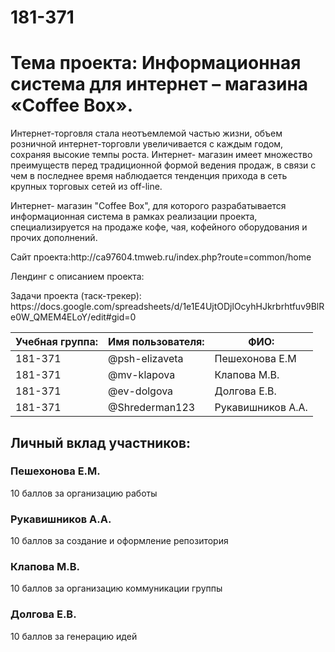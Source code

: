# 181-371
<h1>Тема проекта: Информационная система для интернет – магазина «Coffee Box». </h1>
<p> Интернет-торговля стала неотъемлемой частью жизни, объем розничной интернет-торговли увеличивается с каждым годом, сохраняя высокие темпы роста. Интернет- магазин имеет множество преимуществ перед традиционной формой ведения продаж, в связи с чем в последнее время наблюдается тенденция прихода в сеть крупных торговых сетей из off-line.</p>
<p>Интернет- магазин "Coffee Box", для которого разрабатывается информационная система в рамках реализации проекта, специализируется на продаже кофе, чая, кофейного оборудования и прочих дополнений. </p>
<p>Сайт проекта:http://ca97604.tmweb.ru/index.php?route=common/home </p>
<p>Лендинг с описанием проекта:</p>
<p>Задачи проекта (таск-трекер): https://docs.google.com/spreadsheets/d/1e1E4UjtODjlOcyhHJkrbrhtfuv9BlRe0W_QMEM4ELoY/edit#gid=0</p>
	<table>
		<thead>
			<tr>
				<th>
					Учебная группа:
				</th>
				<th>
					Имя пользователя:
				</th>
				<th>
					ФИО:
				</th>
			</tr>
		</thead>
		<tbody>
			<tr>
				<td>
					181-371
				</td>
				<td>
					@psh-elizaveta
				</td>
				<td>
					Пешехонова Е.М
				</td>
				<tr>
				<td>
					181-371
				</td>
				<td>
					@mv-klapova
				</td>
				<td>
					Клапова М.В.
				</td>
			</tr>
			<tr>
				<td>
					181-371
				</td>
				<td>
					@ev-dolgova
				</td>
				<td>
					Долгова Е.В.
				</td>
			</tr>
			<tr>
				<td>
					181-371
				</td>
				<td>
					@Shrederman123
				</td>
				<td>
					Рукавишников А.А.
				</td>
			</tr>
			</tr>
		</tbody>
	</table>
	<h2>
		Личный вклад участников:
	</h2>
	<h3>
		Пешехонова Е.М.
	</h3>
	<p>10 баллов за организацию работы</p>
	<h3>
		Рукавишников А.А.
	</h3>
	<p>10 баллов за создание и оформление репозитория</p>
	<h3>
		Клапова М.В.
	</h3>
	<p>10 баллов за организацию коммуникации группы</p>
	<h3>
		Долгова Е.В.
	</h3>
	<p>10 баллов за генерацию идей</p>

